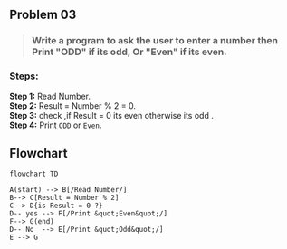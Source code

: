 ## Problem 03

> ### Write a program to ask the user to enter a number then Print "ODD" if its odd, Or "Even" if its even.

### Steps: 
**Step 1:** Read Number.<br>
**Step 2:** Result = Number % 2 = 0.<br>
**Step 3:** check ,if Result = 0 its even otherwise its odd .<br>
**Step 4:** Print `ODD` or `Even`.<br>


## Flowchart

```mermaid
flowchart TD

A(start) --> B[/Read Number/]
B--> C[Result = Number % 2]
C--> D{is Result = 0 ?}
D-- yes --> F[/Print &quot;Even&quot;/]
F--> G(end)
D-- No  --> E[/Print &quot;Odd&quot;/]
E --> G

    
```

